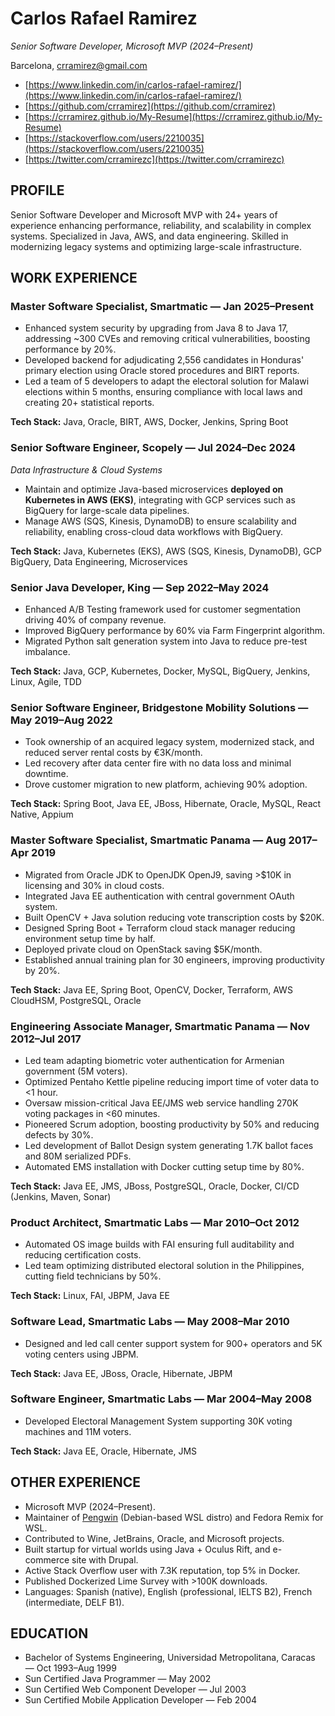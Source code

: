 # Carlos Rafael Ramirez

*Senior Software Developer, Microsoft MVP (2024–Present)*

Barcelona, [crramirez@gmail.com](mailto:crramirez@gmail.com)

* [https://www.linkedin.com/in/carlos-rafael-ramirez/](https://www.linkedin.com/in/carlos-rafael-ramirez/)
* [https://github.com/crramirez](https://github.com/crramirez)
* [https://crramirez.github.io/My-Resume](https://crramirez.github.io/My-Resume)
* [https://stackoverflow.com/users/2210035](https://stackoverflow.com/users/2210035)
* [https://twitter.com/crramirezc](https://twitter.com/crramirezc)

## PROFILE

Senior Software Developer and Microsoft MVP with 24+ years of experience enhancing performance, reliability, and scalability in complex systems. Specialized in Java, AWS, and data engineering. Skilled in modernizing legacy systems and optimizing large-scale infrastructure.

## WORK EXPERIENCE

### Master Software Specialist, Smartmatic — Jan 2025–Present

* Enhanced system security by upgrading from Java 8 to Java 17, addressing \~300 CVEs and removing critical vulnerabilities, boosting performance by 20%.
* Developed backend for adjudicating 2,556 candidates in Honduras' primary election using Oracle stored procedures and BIRT reports.
* Led a team of 5 developers to adapt the electoral solution for Malawi elections within 5 months, ensuring compliance with local laws and creating 20+ statistical reports.

**Tech Stack:** Java, Oracle, BIRT, AWS, Docker, Jenkins, Spring Boot

### Senior Software Engineer, Scopely — Jul 2024–Dec 2024

*Data Infrastructure & Cloud Systems*

* Maintain and optimize Java-based microservices **deployed on Kubernetes in AWS (EKS)**, integrating with GCP services such as BigQuery for large-scale data pipelines.
* Manage AWS (SQS, Kinesis, DynamoDB) to ensure scalability and reliability, enabling cross-cloud data workflows with BigQuery.

**Tech Stack:** Java, Kubernetes (EKS), AWS (SQS, Kinesis, DynamoDB), GCP BigQuery, Data Engineering, Microservices

### Senior Java Developer, King — Sep 2022–May 2024

* Enhanced A/B Testing framework used for customer segmentation driving 40% of company revenue.
* Improved BigQuery performance by 60% via Farm Fingerprint algorithm.
* Migrated Python salt generation system into Java to reduce pre-test imbalance.

**Tech Stack:** Java, GCP, Kubernetes, Docker, MySQL, BigQuery, Jenkins, Linux, Agile, TDD

### Senior Software Engineer, Bridgestone Mobility Solutions — May 2019–Aug 2022

* Took ownership of an acquired legacy system, modernized stack, and reduced server rental costs by €3K/month.
* Led recovery after data center fire with no data loss and minimal downtime.
* Drove customer migration to new platform, achieving 90% adoption.

**Tech Stack:** Spring Boot, Java EE, JBoss, Hibernate, Oracle, MySQL, React Native, Appium

### Master Software Specialist, Smartmatic Panama — Aug 2017–Apr 2019

* Migrated from Oracle JDK to OpenJDK OpenJ9, saving >\$10K in licensing and 30% in cloud costs.
* Integrated Java EE authentication with central government OAuth system.
* Built OpenCV + Java solution reducing vote transcription costs by \$20K.
* Designed Spring Boot + Terraform cloud stack manager reducing environment setup time by half.
* Deployed private cloud on OpenStack saving \$5K/month.
* Established annual training plan for 30 engineers, improving productivity by 20%.

**Tech Stack:** Java EE, Spring Boot, OpenCV, Docker, Terraform, AWS CloudHSM, PostgreSQL, Oracle

### Engineering Associate Manager, Smartmatic Panama — Nov 2012–Jul 2017

* Led team adapting biometric voter authentication for Armenian government (5M voters).
* Optimized Pentaho Kettle pipeline reducing import time of voter data to <1 hour.
* Oversaw mission-critical Java EE/JMS web service handling 270K voting packages in <60 minutes.
* Pioneered Scrum adoption, boosting productivity by 50% and reducing defects by 30%.
* Led development of Ballot Design system generating 1.7K ballot faces and 80M serialized PDFs.
* Automated EMS installation with Docker cutting setup time by 80%.

**Tech Stack:** Java EE, JMS, JBoss, PostgreSQL, Oracle, Docker, CI/CD (Jenkins, Maven, Sonar)

### Product Architect, Smartmatic Labs — Mar 2010–Oct 2012

* Automated OS image builds with FAI ensuring full auditability and reducing certification costs.
* Led team optimizing distributed electoral solution in the Philippines, cutting field technicians by 50%.

**Tech Stack:** Linux, FAI, JBPM, Java EE

### Software Lead, Smartmatic Labs — May 2008–Mar 2010

* Designed and led call center support system for 900+ operators and 5K voting centers using JBPM.

**Tech Stack:** Java EE, JBoss, Oracle, Hibernate, JBPM

### Software Engineer, Smartmatic Labs — Mar 2004–May 2008

* Developed Electoral Management System supporting 30K voting machines and 11M voters.

**Tech Stack:** Java EE, Oracle, Hibernate, JMS

## OTHER EXPERIENCE

* Microsoft MVP (2024–Present).
* Maintainer of [Pengwin](https://github.com/WhitewaterFoundry/Pengwin) (Debian-based WSL distro) and Fedora Remix for WSL.
* Contributed to Wine, JetBrains, Oracle, and Microsoft projects.
* Built startup for virtual worlds using Java + Oculus Rift, and e-commerce site with Drupal.
* Active Stack Overflow user with 7.3K reputation, top 5% in Docker.
* Published Dockerized Lime Survey with >100K downloads.
* Languages: Spanish (native), English (professional, IELTS B2), French (intermediate, DELF B1).

## EDUCATION

* Bachelor of Systems Engineering, Universidad Metropolitana, Caracas — Oct 1993–Aug 1999
* Sun Certified Java Programmer — May 2002
* Sun Certified Web Component Developer — Jul 2003
* Sun Certified Mobile Application Developer — Feb 2004
